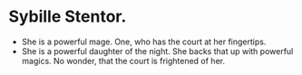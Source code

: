 # Sybille Stentor.

- She is a powerful mage. One, who has the court at her fingertips.
- She is a powerful daughter of the night. She backs that up with powerful magics. No wonder, that the court is frightened of her.
